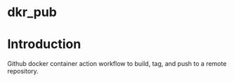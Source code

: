# dkr_pub

# Introduction

Github docker container action workflow to build, tag, and push to a remote repository.
